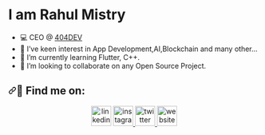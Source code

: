 <div class="Box mt-4" >
  <div class="Box-body p-4">
       <h1>I am Rahul Mistry</h1>
    <div class="d-flex flex-justify-between">
   
   
 
<ul dir="auto">
<li><g-emoji class="g-emoji" alias="computer" fallback-src="https://github.githubassets.com/images/icons/emoji/unicode/1f4bb.png">💻</g-emoji> CEO @ <a href="https://404dev.in" rel="nofollow"> 404DEV</a></li>
<li><g-emoji class="g-emoji" alias="eyes" fallback-src="https://github.githubassets.com/images/icons/emoji/unicode/1f440.png">👀</g-emoji> I’ve keen interest in App Development,AI,Blockchain and many other...</li>
<li><g-emoji class="g-emoji" alias="seedling" fallback-src="https://github.githubassets.com/images/icons/emoji/unicode/1f331.png">🌱</g-emoji> I’m currently learning Flutter, C++.</li>
<li><g-emoji class="g-emoji" alias="revolving_hearts" fallback-src="https://github.githubassets.com/images/icons/emoji/unicode/1f49e.png">💞️</g-emoji> I’m looking to collaborate on any Open Source Project.</li>
</ul>
<h2 dir="auto"><a id="user-content-email-find-me-on" class="anchor" aria-hidden="true" href="#email-find-me-on"><svg class="octicon octicon-link" viewBox="0 0 16 16" version="1.1" width="16" height="16" aria-hidden="true"><path fill-rule="evenodd" d="M7.775 3.275a.75.75 0 001.06 1.06l1.25-1.25a2 2 0 112.83 2.83l-2.5 2.5a2 2 0 01-2.83 0 .75.75 0 00-1.06 1.06 3.5 3.5 0 004.95 0l2.5-2.5a3.5 3.5 0 00-4.95-4.95l-1.25 1.25zm-4.69 9.64a2 2 0 010-2.83l2.5-2.5a2 2 0 012.83 0 .75.75 0 001.06-1.06 3.5 3.5 0 00-4.95 0l-2.5 2.5a3.5 3.5 0 004.95 4.95l1.25-1.25a.75.75 0 00-1.06-1.06l-1.25 1.25a2 2 0 01-2.83 0z"></path></svg></a><g-emoji class="g-emoji" alias="email" fallback-src="https://github.githubassets.com/images/icons/emoji/unicode/1f4e7.png">📧</g-emoji> Find me on:</h2>
<p align="center" dir="auto">
 <a href="https://www.linkedin.com/in/mistryrahul/" rel="nofollow"> <img src="https://camo.githubusercontent.com/8c244a7a7b8a6e767d241c9a6c5e1b5e13ea693770c52bbc3fe564ba4044a4c9/68747470733a2f2f63646e2d69636f6e732d706e672e666c617469636f6e2e636f6d2f3531322f3137342f3137343835372e706e67" alt="linkedin" height="40" data-canonical-src="https://cdn-icons-png.flaticon.com/512/174/174857.png" style="max-width: 100%;"></a>
  <a href="https://www.instagram.com/_rahulmistry/" rel="nofollow"> <img src="https://camo.githubusercontent.com/b59e687de7d4f68dab32dcab6ce5123a9deaf123853d968bcc2f9d2b4b3f088f/68747470733a2f2f75706c6f61642e77696b696d656469612e6f72672f77696b6970656469612f636f6d6d6f6e732f7468756d622f652f65372f496e7374616772616d5f6c6f676f5f323031362e7376672f37363870782d496e7374616772616d5f6c6f676f5f323031362e7376672e706e67" alt="instagram" height="40" data-canonical-src="https://upload.wikimedia.org/wikipedia/commons/thumb/e/e7/Instagram_logo_2016.svg/768px-Instagram_logo_2016.svg.png" style="max-width: 100%;"> </a>
<a href="https://twitter.com/_rahulmistry" rel="nofollow"> <img src="https://camo.githubusercontent.com/9df98821a7e6c5efa45feb9bed70b7e36b169012bbadc26742ca119d2a579fce/68747470733a2f2f63646e6c6f676f2e636f6d2f6c6f676f732f742f39362f747769747465722d69636f6e2e737667" alt="twitter" height="40" data-canonical-src="https://cdnlogo.com/logos/t/96/twitter-icon.svg" style="max-width: 100%;"> </a>
 <a href="http://rahul.404dev.in/" rel="nofollow"> <img src="https://camo.githubusercontent.com/0661af704887cd1c50a86bdc7cb1d67b7f79dd5f0be091eaa81936fd2f185522/68747470733a2f2f667265657376672e6f72672f696d672f5757572d49636f6e2d57686974652d6f6e2d477265792e706e67" alt="website" height="40" data-canonical-src="https://freesvg.org/img/WWW-Icon-White-on-Grey.png" style="max-width: 100%;"> </a>
</p>

</article>
  </div>
</div>
